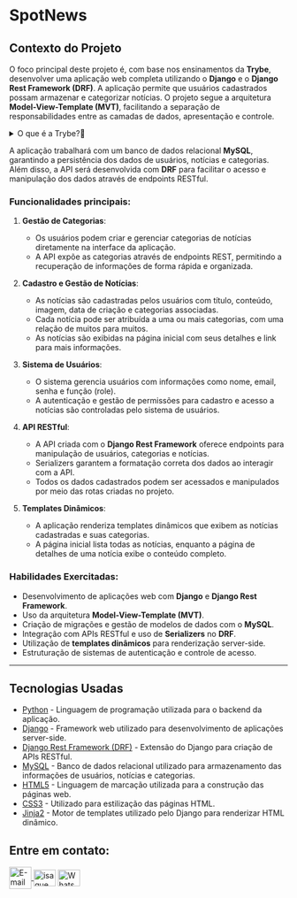 # SpotNews

## Contexto do Projeto

O foco principal deste projeto é, com base nos ensinamentos da **Trybe**, desenvolver uma aplicação web completa utilizando o **Django** e o **Django Rest Framework (DRF)**. A aplicação permite que usuários cadastrados possam armazenar e categorizar notícias. O projeto segue a arquitetura **Model-View-Template (MVT)**, facilitando a separação de responsabilidades entre as camadas de dados, apresentação e controle.

<details>
  <summary>O que é a Trybe?🤔</summary>
  A Trybe é uma escola de desenvolvimento web genuinamente comprometida com o sucesso profissional de seus estudantes. Com o Modelo de Sucesso Compartilhado (MSC) oferecido pela Trybe Fintech, uma instituição financeira autorizada pelo Banco Central do Brasil, os alunos têm a opção de pagar apenas quando estiverem trabalhando.
</details>


A aplicação trabalhará com um banco de dados relacional **MySQL**, garantindo a persistência dos dados de usuários, notícias e categorias. Além disso, a API será desenvolvida com **DRF** para facilitar o acesso e manipulação dos dados através de endpoints RESTful.

### Funcionalidades principais:

1. **Gestão de Categorias**:
   - Os usuários podem criar e gerenciar categorias de notícias diretamente na interface da aplicação.
   - A API expõe as categorias através de endpoints REST, permitindo a recuperação de informações de forma rápida e organizada.

2. **Cadastro e Gestão de Notícias**:
   - As notícias são cadastradas pelos usuários com título, conteúdo, imagem, data de criação e categorias associadas.
   - Cada notícia pode ser atribuída a uma ou mais categorias, com uma relação de muitos para muitos.
   - As notícias são exibidas na página inicial com seus detalhes e link para mais informações.

3. **Sistema de Usuários**:
   - O sistema gerencia usuários com informações como nome, email, senha e função (role).
   - A autenticação e gestão de permissões para cadastro e acesso a notícias são controladas pelo sistema de usuários.

4. **API RESTful**:
   - A API criada com o **Django Rest Framework** oferece endpoints para manipulação de usuários, categorias e notícias.
   - Serializers garantem a formatação correta dos dados ao interagir com a API.
   - Todos os dados cadastrados podem ser acessados e manipulados por meio das rotas criadas no projeto.

5. **Templates Dinâmicos**:
   - A aplicação renderiza templates dinâmicos que exibem as notícias cadastradas e suas categorias.
   - A página inicial lista todas as notícias, enquanto a página de detalhes de uma notícia exibe o conteúdo completo.

### Habilidades Exercitadas:

- Desenvolvimento de aplicações web com **Django** e **Django Rest Framework**.
- Uso da arquitetura **Model-View-Template (MVT)**.
- Criação de migrações e gestão de modelos de dados com o **MySQL**.
- Integração com APIs RESTful e uso de **Serializers** no **DRF**.
- Utilização de **templates dinâmicos** para renderização server-side.
- Estruturação de sistemas de autenticação e controle de acesso.

---

## Tecnologias Usadas

- [Python](https://www.python.org/) - Linguagem de programação utilizada para o backend da aplicação.
- [Django](https://www.djangoproject.com/) - Framework web utilizado para desenvolvimento de aplicações server-side.
- [Django Rest Framework (DRF)](https://www.django-rest-framework.org/) - Extensão do Django para criação de APIs RESTful.
- [MySQL](https://www.mysql.com/) - Banco de dados relacional utilizado para armazenamento das informações de usuários, notícias e categorias.
- [HTML5](https://developer.mozilla.org/en-US/docs/Web/Guide/HTML/HTML5) - Linguagem de marcação utilizada para a construção das páginas web.
- [CSS3](https://developer.mozilla.org/en-US/docs/Web/CSS) - Utilizado para estilização das páginas HTML.
- [Jinja2](https://jinja.palletsprojects.com/) - Motor de templates utilizado pelo Django para renderizar HTML dinâmico.


## Entre em contato:
<a href="mailto:zazac3179@gmail.com" target="_blank">
  <img align="center" src="https://img.shields.io/badge/Gmail-D14836?style=for-the-badge&logo=gmail&logoColor=white" alt="E-mail" height="40" width="auto" />
</a>
<a href="https://www.linkedin.com/in/isaque-s-oliveira/" target="blank"><img align="center" src="https://raw.githubusercontent.com/rahuldkjain/github-profile-readme-generator/master/src/images/icons/Social/linked-in-alt.svg" alt="isaque oliveira" height="30" width="40" /></a>
<a href="https://wa.me/5574981510614" target="blank"><img align="center" src="https://raw.githubusercontent.com/rahuldkjain/github-profile-readme-generator/master/src/images/icons/Social/whatsapp.svg" alt="WhatsApp" height="30" width="40" /></a>
